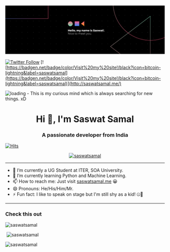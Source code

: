 [![Saswat Samal](https://github.com/saswatsamal/saswatsamal/blob/master/assets/saswatsamal.png)](http://saswatsamal.me)


[![Twitter Follow](https://badgen.net/twitter/follow/TweetSaswat)](https://twitter.com/TweetSaswat)
[![https://badgen.net/badge/color/Visit%20my%20site!/black?icon=bitcoin-lightning&label=saswatsamal](https://badgen.net/badge/color/Visit%20my%20site!/black?icon=bitcoin-lightning&label=saswatsamal)](http://saswatsamal.me/)

![loading](https://github.githubassets.com/images/spinners/octocat-spinner-64.gif) - This is my curious mind which is always searching for new things. xD

<h1 align="center">Hi 👋, I'm Saswat Samal</h1>
<h3 align="center">A passionate developer from India</h3>

[![Hits](https://profile-counter.glitch.me/saswatsamal/count.svg)](http://saswatsamal.me)

<p align="center"> <a href="https://github.com/ryo-ma/github-profile-trophy"><img src="https://github-profile-trophy.vercel.app/?username=saswatsamal" alt="saswatsamal" /></a> </p>

---

- 🔭 I’m currently a UG Student at ITER, SOA University.
- 🌱 I’m currently learning Python and Machine Learning.
- 📫 How to reach me: Just visit [saswatsamal.me](http://saswatsamal.me/) 😀
- 😄 Pronouns: He/His/Him/Mr.
- ⚡ Fun fact: I like to speak on stage but I'm still shy as a kid! 🤐😬

---
### Check this out

<p><img src="https://github-readme-stats.vercel.app/api/top-langs?username=saswatsamal&show_icons=true&locale=en&layout=compact" width=200 alt="saswatsamal" /><p>&nbsp;<img src="https://github-readme-stats.vercel.app/api?username=saswatsamal&show_icons=true&locale=en" width=200 alt="saswatsamal" /><p><img src="https://github-readme-streak-stats.herokuapp.com/?user=saswatsamal&" width=200 alt="saswatsamal" />



